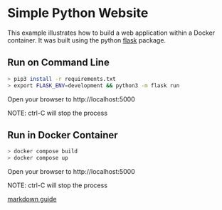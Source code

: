# Simple Python Website

This example illustrates how to build a web application within a Docker container. 
It was built using the python [flask](https://flask.palletsprojects.com/en/2.0.x/) 
package.  

## Run on Command Line

```bash
> pip3 install -r requirements.txt
> export FLASK_ENV=development && python3 -m flask run
```

Open your browser to http://localhost:5000

NOTE: ctrl-C will stop the process

## Run in Docker Container

```bash
> docker compose build
> docker compose up
```

Open your browser to http://localhost:5000

NOTE: ctrl-C will stop the process


[markdown guide](https://guides.github.com/features/mastering-markdown/)
